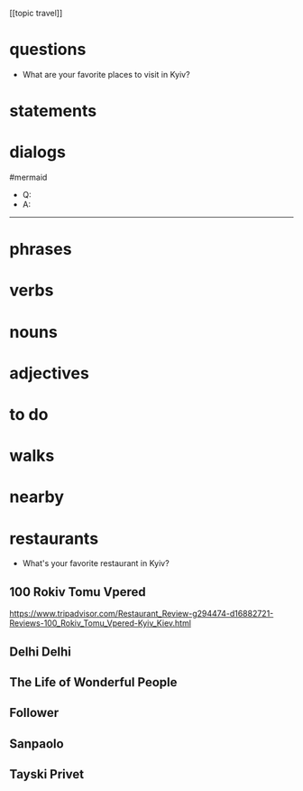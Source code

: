 [[topic travel]]

# questions
- What  are your favorite places to visit in Kyiv?

# statements

# dialogs
#mermaid 

- Q:
- A:

---

# phrases

# verbs

# nouns

# adjectives

# to do

# walks

# nearby

# restaurants
- What's your favorite restaurant in Kyiv?

## 100 Rokiv Tomu Vpered
https://www.tripadvisor.com/Restaurant_Review-g294474-d16882721-Reviews-100_Rokiv_Tomu_Vpered-Kyiv_Kiev.html

## Delhi Delhi

## The Life of Wonderful People

## Follower

## Sanpaolo

## Tayski Privet
